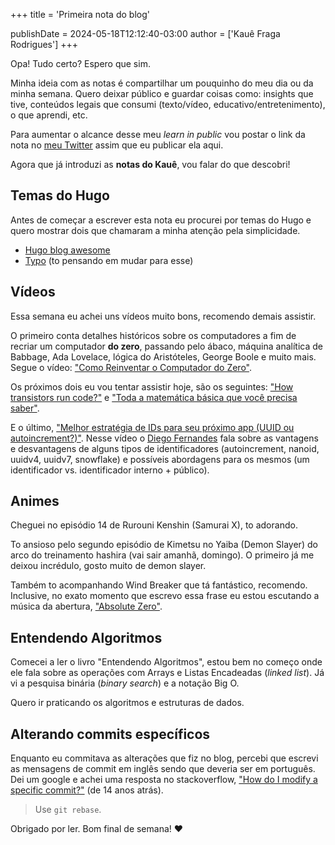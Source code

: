 +++
title = 'Primeira nota do blog'

publishDate = 2024-05-18T12:12:40-03:00
author = ['Kauê Fraga Rodrigues']
+++

Opa! Tudo certo? Espero que sim.

Minha ideia com as notas é compartilhar um pouquinho do meu dia ou da minha semana. Quero deixar público e guardar coisas como: insights que tive, conteúdos legais que consumi (texto/vídeo, educativo/entretenimento), o que aprendi, etc.

Para aumentar o alcance desse meu _learn in public_ vou postar o link da nota no [meu Twitter](https://twitter.com/rkauefraga) assim que eu publicar ela aqui.

Agora que já introduzi as **notas do Kauê**, vou falar do que descobri!

## Temas do Hugo

Antes de começar a escrever esta nota eu procurei por temas do Hugo e quero mostrar dois que chamaram a minha atenção pela simplicidade.

- [Hugo blog awesome](https://themes.gohugo.io/themes/hugo-blog-awesome/)
- [Typo](https://themes.gohugo.io/themes/typo/) (to pensando em mudar para esse)

## Vídeos

Essa semana eu achei uns vídeos muito bons, recomendo demais assistir.

O primeiro conta detalhes históricos sobre os computadores a fim de recriar um computador **do zero**, passando pelo ábaco, máquina analítica de Babbage, Ada Lovelace, lógica do Aristóteles, George Boole e muito mais. Segue o vídeo: ["Como Reinventar o Computador do Zero"](https://youtu.be/BbnDmeNojFA).

Os próximos dois eu vou tentar assistir hoje, são os seguintes: ["How transistors run code?"](https://youtu.be/HjneAhCy2N4) e ["Toda a matemática básica que você precisa saber"](https://youtu.be/bW-LL2eIvnY).

E o último, ["Melhor estratégia de IDs para seu próximo app (UUID ou autoincrement?)"](https://youtu.be/gD_jNycKo-c). Nesse vídeo o [Diego Fernandes](https://twitter.com/dieegosf) fala sobre as vantagens e desvantagens de alguns tipos de identificadores (autoincrement, nanoid, uuidv4, uuidv7, snowflake) e possíveis abordagens para os mesmos (um identificador vs. identificador interno + público).

## Animes

Cheguei no episódio 14 de Rurouni Kenshin (Samurai X), to adorando.

To ansioso pelo segundo episódio de Kimetsu no Yaiba (Demon Slayer) do arco do treinamento hashira (vai sair amanhã, domingo). O primeiro já me deixou incrédulo, gosto muito de demon slayer.

Também to acompanhando Wind Breaker que tá fantástico, recomendo. Inclusive, no exato momento que escrevo essa frase eu estou escutando a música da abertura, ["Absolute Zero"](https://youtu.be/LFoyXEFaz2Q).

## Entendendo Algoritmos

Comecei a ler o livro "Entendendo Algoritmos", estou bem no começo onde ele fala sobre as operações com Arrays e Listas Encadeadas (_linked list_). Já vi a pesquisa binária (_binary search_) e a notação Big O.

Quero ir praticando os algoritmos e estruturas de dados.

## Alterando commits específicos

Enquanto eu commitava as alterações que fiz no blog, percebi que escrevi as mensagens de commit em inglês sendo que deveria ser em português. Dei um google e achei uma resposta no stackoverflow, ["How do I modify a specific commit?"](https://stackoverflow.com/questions/1186535/how-do-i-modify-a-specific-commit) (de 14 anos atrás).

> Use `git rebase`.

Obrigado por ler. Bom final de semana! ❤
